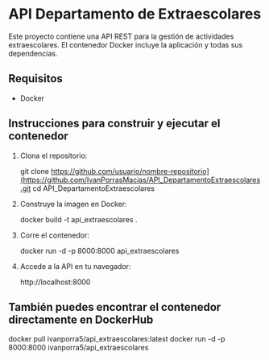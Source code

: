# API Departamento de Extraescolares

Este proyecto contiene una API REST para la gestión de actividades extraescolares. El contenedor Docker incluye la aplicación y todas sus dependencias.

## Requisitos

- Docker

## Instrucciones para construir y ejecutar el contenedor

1. Clona el repositorio:
   
   git clone https://github.com/usuario/nombre-repositorio](https://github.com/IvanPorrasMacias/API_DepartamentoExtraescolares.git
   cd API_DepartamentoExtraescolares

2. Construye la imagen en Docker:

   docker build -t api_extraescolares .

3. Corre el contenedor:

   docker run -d -p 8000:8000 api_extraescolares

4. Accede a la API en tu navegador:

   http://localhost:8000

## También puedes encontrar el contenedor directamente en DockerHub

docker pull ivanporra5/api_extraescolares:latest
docker run -d -p 8000:8000 ivanporra5/api_extraescolares


